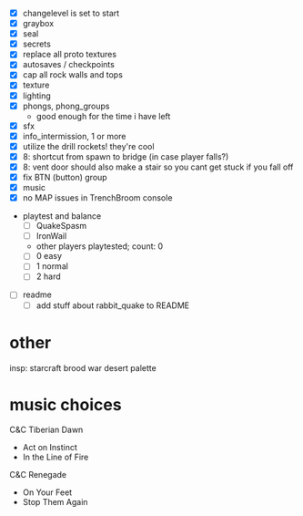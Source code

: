 - [x] changelevel is set to start
- [x] graybox
- [x] seal
- [x] secrets
- [x] replace all proto textures
- [x] autosaves / checkpoints
- [x] cap all rock walls and tops
- [x] texture
- [x] lighting
- [x] phongs, phong_groups
  - good enough for the time i have left
- [x] sfx
- [x] info_intermission, 1 or more
- [x] utilize the drill rockets! they're cool
- [x] 8: shortcut from spawn to bridge (in case player falls?)
- [x] 8: vent door should also make a stair so you cant get stuck if you fall off
- [x] fix BTN (button) group
- [x] music
- [x] no MAP issues in TrenchBroom console
- playtest and balance
  - [ ] QuakeSpasm
  - [ ] IronWail
  - other players playtested; count: 0
  - [ ] 0 easy
  - [ ] 1 normal
  - [ ] 2 hard
- [ ] readme
  - [ ] add stuff about rabbit_quake to README

# other

insp: starcraft brood war desert palette

# music choices

C&C Tiberian Dawn

- Act on Instinct
- In the Line of Fire

C&C Renegade

- On Your Feet
- Stop Them Again
